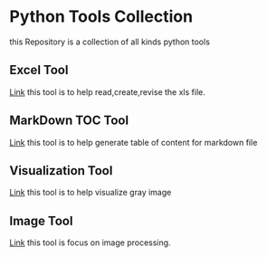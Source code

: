 # Python Tools Collection

this Repository is a collection of all kinds python tools

## Excel Tool
[Link][1] this tool is to help read,create,revise the xls file.

## MarkDown TOC Tool
[Link][2] this tool is to help generate table of content for markdown file

## Visualization Tool
[Link][3] this tool is to help visualize gray image

## Image Tool
[Link][4] this tool is focus on image processing.

[1]: https://github.com/DeepTrial/PythonTools/tree/master/ExcelTool
[2]: https://github.com/DeepTrial/PythonTools/tree/master/MarkDownTOC
[3]: https://github.com/DeepTrial/PythonTools/tree/master/VisualTool
[4]: https://github.com/DeepTrial/PythonTools/tree/master/ImageTool